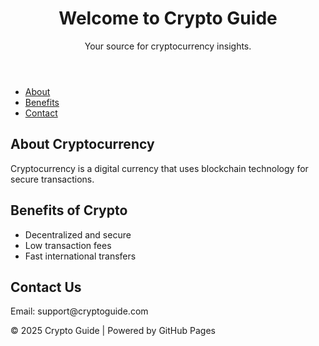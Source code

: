 <!DOCTYPE html>
<html lang="en">
<head>
    <meta charset="UTF-8">
    <meta name="viewport" content="width=device-width, initial-scale=1.0">
    <title>Crypto Guide</title>
    <link rel="stylesheet" href="style.css">
</head>
<body>
    <header>
        <h1>Welcome to Crypto Guide</h1>
        <p>Your source for cryptocurrency insights.</p>
    </header>
    <nav>
        <ul>
            <li><a href="#about">About</a></li>
            <li><a href="#benefits">Benefits</a></li>
            <li><a href="#contact">Contact</a></li>
        </ul>
    </nav>
    <main>
        <section id="about">
            <h2>About Cryptocurrency</h2>
            <p>Cryptocurrency is a digital currency that uses blockchain technology for secure transactions.</p>
        </section>
        <section id="benefits">
            <h2>Benefits of Crypto</h2>
            <ul>
                <li>Decentralized and secure</li>
                <li>Low transaction fees</li>
                <li>Fast international transfers</li>
            </ul>
        </section>
        <section id="contact">
            <h2>Contact Us</h2>
            <p>Email: support@cryptoguide.com</p>
        </section>
    </main>
    <footer>
        <p>&copy; 2025 Crypto Guide | Powered by GitHub Pages</p>
    </footer>
</body>
</html>

